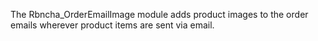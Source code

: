 The Rbncha_OrderEmailImage module adds product images to the order emails wherever product items are sent via email.
